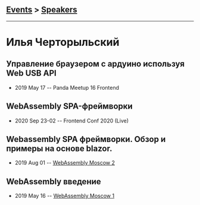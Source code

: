 ## [Events](../README.md) > [Speakers](../speakers.md)
---

# Илья Черторыльский

## Управление браузером с ардуино используя Web USB API
- 2019 May 17 -- Panda Meetup 16 Frontend    
## WebAssembly SPA-фреймворки
- 2020 Sep 23-02 -- Frontend Conf 2020 (Live)    
## Webassembly SPA фреймворки. Обзор и примеры на основе blazor.
- 2019 Aug 01 -- [WebAssembly Moscow 2](https://youtu.be/EaJHp-c_HVk?t=672)    
## WebAssembly введение
- 2019 May 16 -- [WebAssembly Moscow 1](https://www.youtube.com/watch?v=O8IMFHu1dG0&t=0s)    
